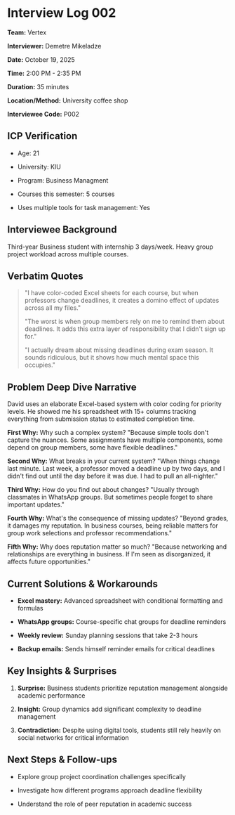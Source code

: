 # Interview Log 002

**Team:** Vertex  

**Interviewer:** Demetre Mikeladze  

**Date:** October 19, 2025  

**Time:** 2:00 PM - 2:35 PM  

**Duration:** 35 minutes  

**Location/Method:** University coffee shop  

**Interviewee Code:** P002
 
## ICP Verification

- Age: 21

- University: KIU

- Program: Business Managment

- Courses this semester: 5 courses

- Uses multiple tools for task management: Yes
 
## Interviewee Background

Third-year Business student with internship 3 days/week. Heavy group project workload across multiple courses.
 
## Verbatim Quotes
> "I have color-coded Excel sheets for each course, but when professors change deadlines, it creates a domino effect of updates across all my files."
> 
> "The worst is when group members rely on me to remind them about deadlines. It adds this extra layer of responsibility that I didn't sign up for."
> 
> "I actually dream about missing deadlines during exam season. It sounds ridiculous, but it shows how much mental space this occupies."
 
## Problem Deep Dive Narrative

David uses an elaborate Excel-based system with color coding for priority levels. He showed me his spreadsheet with 15+ columns tracking everything from submission status to estimated completion time.
 
**First Why:** Why such a complex system? "Because simple tools don't capture the nuances. Some assignments have multiple components, some depend on group members, some have flexible deadlines."
 
**Second Why:** What breaks in your current system? "When things change last minute. Last week, a professor moved a deadline up by two days, and I didn't find out until the day before it was due. I had to pull an all-nighter."
 
**Third Why:** How do you find out about changes? "Usually through classmates in WhatsApp groups. But sometimes people forget to share important updates."
 
**Fourth Why:** What's the consequence of missing updates? "Beyond grades, it damages my reputation. In business courses, being reliable matters for group work selections and professor recommendations."
 
**Fifth Why:** Why does reputation matter so much? "Because networking and relationships are everything in business. If I'm seen as disorganized, it affects future opportunities."
 
## Current Solutions & Workarounds

- **Excel mastery:** Advanced spreadsheet with conditional formatting and formulas

- **WhatsApp groups:** Course-specific chat groups for deadline reminders

- **Weekly review:** Sunday planning sessions that take 2-3 hours

- **Backup emails:** Sends himself reminder emails for critical deadlines
 
## Key Insights & Surprises

1. **Surprise:** Business students prioritize reputation management alongside academic performance

2. **Insight:** Group dynamics add significant complexity to deadline management

3. **Contradiction:** Despite using digital tools, students still rely heavily on social networks for critical information
 
## Next Steps & Follow-ups

- Explore group project coordination challenges specifically

- Investigate how different programs approach deadline flexibility

- Understand the role of peer reputation in academic success
 
